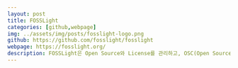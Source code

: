 ```yaml
---
layout: post
title: FOSSLight
categories: [github,webpage]
img: ../assets/img/posts/fosslight-logo.png
github: https://github.com/fosslight/fosslight
webpage: https://fosslight.org/
description: FOSSLight은 Open Source와 License를 관리하고, OSC(Open Source Compliance) Process를 순차적으로 처리할 수 있는 통합 시스템입니다.
---
```

